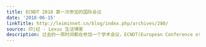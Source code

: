 ```yaml
---
title: ECNDT 2018 第一次参加的国际会议
date: '2018-06-15'
linkTitle: http://leiminnet.cn/blog/index.php/archives/280/
source: 印|纪 - Lexus 生活博客
description: 过去的一周时间都在参加一个学术会议，ECNDT(European Conference of Non-destructive Testing，欧洲无损探伤大会，姑且这么翻译吧)。今年是第12届会...
---
```

